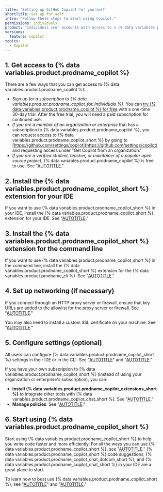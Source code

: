 ```yaml
---
title: 'Setting up GitHub Copilot for yourself'
shortTitle: Set up for self
intro: "Follow these steps to start using Copilot."
permissions: Individuals
product: 'Individual user accounts with access to a {% data variables.product.prodname_copilot_enterprise_short %}, {% data variables.product.prodname_copilot_business_short %}, or {% data variables.product.prodname_copilot_individuals_short %} subscription'
versions:
  feature: copilot
topics:
  - Copilot
---
```


## 1. Get access to {% data variables.product.prodname_copilot %}

There are a few ways that you can get access to {% data variables.product.prodname_copilot %}:

* _Sign up for a subscription to {% data variables.product.prodname_copilot_for_individuals %}_. You can <a href="https://github.com/github-copilot/signup?ref_cta=Copilot+trial&ref_loc=about+github+copilot&ref_page=docs" target="_blank"><span>try {% data variables.product.prodname_copilot %} for free</span></a> with a one-time 30-day trial. After the free trial, you will need a paid subscription for continued use.
* _If you are a member of an organization or enterprise_ that has a subscription to {% data variables.product.prodname_copilot %}, you can request access to {% data variables.product.prodname_copilot_short %} by going to [https://github.com/settings/copilot](https://github.com/settings/copilot) and requesting access under "Get Copilot from an organization."
* _If you are a verified student, teacher, or maintainer of a popular open source project_, {% data variables.product.prodname_copilot %} is free to use. See "[AUTOTITLE](/copilot/managing-copilot/managing-copilot-as-an-individual-subscriber/getting-free-access-to-copilot-as-a-student-teacher-or-maintainer)."

## 2. Install the {% data variables.product.prodname_copilot_short %} extension for your IDE

If you want to use {% data variables.product.prodname_copilot_short %} in your IDE, install the {% data variables.product.prodname_copilot_short %} extension for your IDE. See "[AUTOTITLE](/copilot/managing-copilot/configure-personal-settings/installing-the-github-copilot-extension-in-your-environment)."

## 3. Install the {% data variables.product.prodname_copilot_short %} extension for the command line

If you want to use {% data variables.product.prodname_copilot_short %} in the command line, install the {% data variables.product.prodname_copilot_short %} extension for the {% data variables.product.prodname_cli %}. See "[AUTOTITLE](/copilot/managing-copilot/configure-personal-settings/installing-github-copilot-in-the-cli)."

## 4. Set up networking (if necessary)

If you connect through an HTTP proxy server or firewall, ensure that key URLs are added to the allowlist for the proxy server or firewall. See "[AUTOTITLE](/copilot/managing-copilot/managing-github-copilot-in-your-organization/configuring-your-proxy-server-or-firewall-for-copilot)."

You may also need to install a custom SSL certificate on your machine. See "[AUTOTITLE](/copilot/managing-copilot/configure-personal-settings/configuring-network-settings-for-github-copilot#installing-custom-certificates)."

## 5. Configure settings (optional)

All users can configure {% data variables.product.prodname_copilot_short %} settings in their IDE or in the CLI. See "[AUTOTITLE](/copilot/managing-copilot/configure-personal-settings/configuring-github-copilot-in-your-environment)" and "[AUTOTITLE](/copilot/managing-copilot/configure-personal-settings/configuring-github-copilot-in-the-cli)."

If you have your own subscription to {% data variables.product.prodname_copilot_short %} (instead of using your organization or enterprise's subscription), you can:

* **Install {% data variables.product.prodname_copilot_extensions_short %}** to integrate other tools with {% data variables.product.prodname_copilot_chat_short %}. See "[AUTOTITLE](/copilot/managing-copilot/managing-copilot-as-an-individual-subscriber/installing-github-copilot-extensions-for-your-personal-account)."
* **Manage policies**. See "[AUTOTITLE](/copilot/managing-copilot/managing-copilot-as-an-individual-subscriber/managing-copilot-policies-as-an-individual-subscriber)."

## 6. Start using {% data variables.product.prodname_copilot_short %}

Start using {% data variables.product.prodname_copilot_short %} to help you write code faster and more efficiently. For all the ways you can use {% data variables.product.prodname_copilot_short %}, see "[AUTOTITLE](/copilot/using-github-copilot)." {% data variables.product.prodname_copilot_short %} code suggestions, {% data variables.product.prodname_copilot_chat_dotcom_short %}, and {% data variables.product.prodname_copilot_chat_short %} in your IDE are a great place to start.

To learn how to best use {% data variables.product.prodname_copilot_short %}, see "[AUTOTITLE](/copilot/using-github-copilot/best-practices-for-using-github-copilot)" and "[AUTOTITLE](/copilot/using-github-copilot/prompt-engineering-for-github-copilot)."

